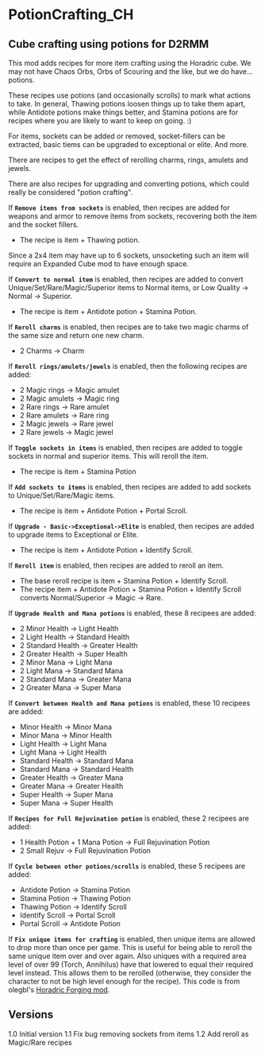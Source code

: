 # PotionCrafting_CH

## Cube crafting using potions for D2RMM

This mod adds recipes for more item crafting using the Horadric cube.
We may not have Chaos Orbs, Orbs of Scouring and the like, but we do have... potions.

These recipes use potions (and occasionally scrolls) to mark what actions to take.
In general, Thawing potions loosen things up to take them apart, while Antidote potions make things better,
and Stamina potions are for recipes where you are likely to want to keep on going. :)

For items, sockets can be added or removed, socket-fillers can be extracted, basic tiems can be upgraded to exceptional or elite. And more.

There are recipes to get the effect of rerolling charms, rings, amulets and jewels.

There are also recipes for upgrading and converting potions, which could really be considered "potion crafting".

If __`Remove items from sockets`__ is enabled, then recipes are added for weapons and armor to remove items from sockets,
recovering both the item and the socket fillers.

- The recipe is item + Thawing potion.

Since a 2x4 item may have up to 6 sockets, unsocketing such an item will require an Expanded Cube mod to have enough space.

If __`Convert to normal item`__ is enabled, then recipes are added to convert Unique/Set/Rare/Magic/Superior items to Normal items,
or Low Quality -> Normal -> Superior.

- The recipe is item + Antidote potion + Stamina Potion.

If __`Reroll charms`__ is enabled, then recipes are to take two magic charms of the same size and return one new charm.

- 2 Charms -> Charm

If __`Reroll rings/amulets/jewels`__ is enabled, then the following recipes are added:

- 2 Magic rings -> Magic amulet
- 2 Magic amulets -> Magic ring
- 2 Rare rings -> Rare amulet
- 2 Rare amulets -> Rare ring
- 2 Magic jewels -> Rare jewel
- 2 Rare jewels -> Magic jewel

If __`Toggle sockets in items`__ is enabled, then recipes are added to toggle sockets in normal and superior items.
This will reroll the item.

- The recipe is item + Stamina Potion

If __`Add sockets to items`__ is enabled, then recipes are added to add sockets to Unique/Set/Rare/Magic items.

- The recipe is item + Antidote Potion + Portal Scroll.

If __`Upgrade - Basic->Exceptional->Elite`__ is enabled, then recipes are added to
upgrade items to Exceptional or Elite.

- The recipe is item + Antidote Potion + Identify Scroll.

If __`Reroll item`__ is enabled, then recipes are added to reroll an item.

- The base reroll recipe is item + Stamina Potion + Identify Scroll.
- The recipe item + Antidote Potion + Stamina Potion + Identify Scroll converts Normal/Superior -> Magic -> Rare.

If __`Upgrade Health and Mana potions`__ is enabled, these 8 recipees are added:

- 2 Minor Health -> Light Health
- 2 Light Health -> Standard Health
- 2 Standard Health -> Greater Health
- 2 Greater Health -> Super Health
- 2 Minor Mana -> Light Mana
- 2 Light Mana -> Standard Mana
- 2 Standard Mana -> Greater Mana
- 2 Greater Mana -> Super Mana

If __`Convert between Health and Mana potions`__ is enabled, these 10 recipees are added:

- Minor Health -> Minor Mana
- Minor Mana -> Minor Health
- Light Health -> Light Mana
- Light Mana -> Light Health
- Standard Health -> Standard Mana
- Standard Mana -> Standard Health
- Greater Health -> Greater Mana
- Greater Mana -> Greater Health
- Super Health -> Super Mana
- Super Mana -> Super Health

If __`Recipes for Full Rejuvination potion`__ is enabled, these 2 recipees are added:

- 1 Health Potion + 1 Mana Potion -> Full Rejuvination Potion
- 2 Small Rejuv -> Full Rejuvination Potion

If __`Cycle between other potions/scrolls`__ is enabled, these 5 recipees are added:

- Antidote Potion -> Stamina Potion
- Stamina Potion -> Thawing Potion
- Thawing Potion -> Identify Scroll
- Identify Scroll -> Portal Scroll
- Portal Scroll -> Antidote Potion

If __`Fix unique items for crafting`__ is enabled, then unique items are allowed to drop more than once per game.
This is useful for being able to reroll the same unique item over and over again. 
Also uniques with a required area level of over 99 (Torch, Annihilus) have that lowered to equal their required level instead.
This allows them to be rerolled (otherwise, they consider the character to not be high level enough for the recipe).
This code is from olegbl's [Horadric Forging mod](https://www.nexusmods.com/diablo2resurrected/mods/229).

## Versions

1.0 Initial version
1.1 Fix bug removing sockets from items
1.2 Add reroll as Magic/Rare recipes
